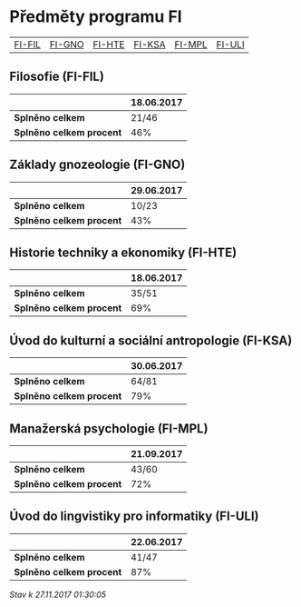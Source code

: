 # Předměty programu FI


| | | | | | |
|-|-|-|-|-|-|
|[FI-FIL](#filosofie-fi-fil) | [FI-GNO](#základy-gnozeologie-fi-gno) | [FI-HTE](#historie-techniky-a-ekonomiky-fi-hte) | [FI-KSA](#úvod-do-kulturní-a-sociální-antropologie-fi-ksa) | [FI-MPL](#manažerská-psychologie-fi-mpl) | [FI-ULI](#úvod-do-lingvistiky-pro-informatiky-fi-uli)|

        
## Filosofie (FI-FIL)

|                          |18.06.2017|
|--------------------------|--------------------|
|**Splněno celkem**        |21/46|
|**Splněno celkem procent**|46%|


## Základy gnozeologie (FI-GNO)

|                          |29.06.2017|
|--------------------------|--------------------|
|**Splněno celkem**        |10/23|
|**Splněno celkem procent**|43%|


## Historie techniky a ekonomiky (FI-HTE)

|                          |18.06.2017|
|--------------------------|--------------------|
|**Splněno celkem**        |35/51|
|**Splněno celkem procent**|69%|


## Úvod do kulturní a sociální antropologie (FI-KSA)

|                          |30.06.2017|
|--------------------------|--------------------|
|**Splněno celkem**        |64/81|
|**Splněno celkem procent**|79%|


## Manažerská psychologie (FI-MPL)

|                          |21.09.2017|
|--------------------------|--------------------|
|**Splněno celkem**        |43/60|
|**Splněno celkem procent**|72%|


## Úvod do lingvistiky pro informatiky (FI-ULI)

|                          |22.06.2017|
|--------------------------|--------------------|
|**Splněno celkem**        |41/47|
|**Splněno celkem procent**|87%|




*Stav k 27.11.2017 01:30:05*